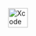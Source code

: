 <div>
  <img src="https://cdn.icon-icons.com/icons2/3053/PNG/512/xcode_macos_bigsur_icon_189539.png" title="Xcode" alt="Xcode" width="40" height="40"/>&nbsp;
